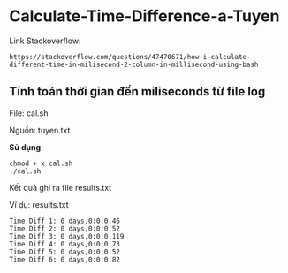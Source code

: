 # Calculate-Time-Difference-a-Tuyen
Link Stackoverflow:

    https://stackoverflow.com/questions/47470671/how-i-calculate-different-time-in-milisecond-2-column-in-millisecond-using-bash

## Tính toán thời gian đến miliseconds từ file log 

File: cal.sh 

Nguồn: tuyen.txt 

**Sử dụng**
```
chmod + x cal.sh 
./cal.sh 
```

Kết quả ghi ra file results.txt 

Ví dụ: results.txt 

```
Time Diff 1: 0 days,0:0:0.46 
Time Diff 2: 0 days,0:0:0.52 
Time Diff 3: 0 days,0:0:0.119 
Time Diff 4: 0 days,0:0:0.73 
Time Diff 5: 0 days,0:0:0.52 
Time Diff 6: 0 days,0:0:0.82 
```
